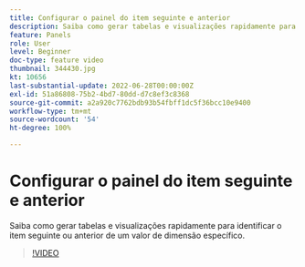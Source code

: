 ```yaml
---
title: Configurar o painel do item seguinte e anterior
description: Saiba como gerar tabelas e visualizações rapidamente para identificar o item seguinte ou anterior de um valor de dimensão específico.
feature: Panels
role: User
level: Beginner
doc-type: feature video
thumbnail: 344430.jpg
kt: 10656
last-substantial-update: 2022-06-28T00:00:00Z
exl-id: 51a86808-75b2-4bd7-80dd-d7c8ef3c8368
source-git-commit: a2a920c7762bdb93b54fbff1dc5f36bcc10e9400
workflow-type: tm+mt
source-wordcount: '54'
ht-degree: 100%

---
```


# Configurar o painel do item seguinte e anterior

Saiba como gerar tabelas e visualizações rapidamente para identificar o item seguinte ou anterior de um valor de dimensão específico.

>[!VIDEO](https://video.tv.adobe.com/v/3417366/?quality=12&learn=on&captions=por_br)
